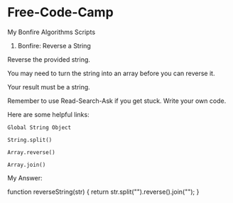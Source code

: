 # Free-Code-Camp
My Bonfire Algorithms Scripts

1. Bonfire: Reverse a String

Reverse the provided string.

You may need to turn the string into an array before you can reverse it.

Your result must be a string.

Remember to use Read-Search-Ask if you get stuck. Write your own code.

Here are some helpful links:

    Global String Object

    String.split()

    Array.reverse()

    Array.join()
 
 My Answer: 
 
function reverseString(str) {
  return str.split("").reverse().join("");
}
